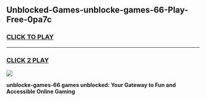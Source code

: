 
## Unblocked-Games-unblocke-games-66-Play-Free-0pa7c
<h3>
<a href="https://premium76.site?title=unblocke-games-66&ref=21A">CLICK TO PLAY</a></h3>
<hr>

<h3>
<a href="https://premium76.site?title=unblocke-games-66&ref=21A">CLICK 2 PLAY</a>
  
</h3>

<a href="https://premium76.site?title=unblocke-games-66&ref=21A"><img src="https://clearcache.store/games.png"></a>


**unblocke-games-66 games unblocked: Your Gateway to Fun and Accessible Online Gaming**
